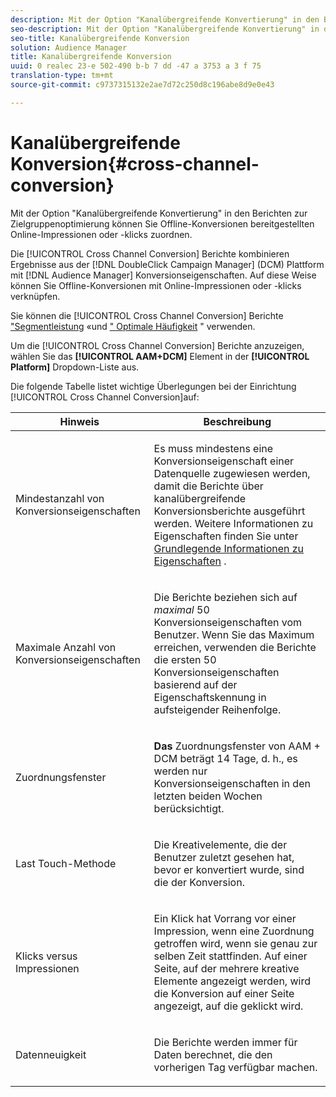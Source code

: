 ```yaml
---
description: Mit der Option "Kanalübergreifende Konvertierung" in den Berichten zur Zielgruppenoptimierung können Sie Offline-Konversionen bereitgestellten Online-Impressionen oder -klicks zuordnen.
seo-description: Mit der Option "Kanalübergreifende Konvertierung" in den Berichten zur Zielgruppenoptimierung können Sie Offline-Konversionen bereitgestellten Online-Impressionen oder -klicks zuordnen.
seo-title: Kanalübergreifende Konversion
solution: Audience Manager
title: Kanalübergreifende Konversion
uuid: 0 realec 23-e 502-490 b-b 7 dd -47 a 3753 a 3 f 75
translation-type: tm+mt
source-git-commit: c9737315132e2ae7d72c250d8c196abe8d9e0e43

---
```



# Kanalübergreifende Konversion{#cross-channel-conversion}

Mit der Option &quot;Kanalübergreifende Konvertierung&quot; in den Berichten zur Zielgruppenoptimierung können Sie Offline-Konversionen bereitgestellten Online-Impressionen oder -klicks zuordnen.

Die [!UICONTROL Cross Channel Conversion] Berichte kombinieren Ergebnisse aus der [!DNL DoubleClick Campaign Manager] (DCM) Plattform mit [!DNL Audience Manager] Konversionseigenschaften. Auf diese Weise können Sie Offline-Konversionen mit Online-Impressionen oder -klicks verknüpfen.

Sie können die [!UICONTROL Cross Channel Conversion] Berichte [&quot;Segmentleistung](../../../reporting/audience-optimization-reports/aor-advertisers/segment-performance.md) «und [&quot; Optimale Häufigkeit](../../../reporting/audience-optimization-reports/aor-advertisers/optimal-frequency.md) &quot; verwenden.

Um die [!UICONTROL Cross Channel Conversion] Berichte anzuzeigen, wählen Sie das **[!UICONTROL AAM+DCM]** Element in der **[!UICONTROL Platform]** Dropdown-Liste aus.

Die folgende Tabelle listet wichtige Überlegungen bei der Einrichtung [!UICONTROL Cross Channel Conversion]auf:

<table id="table_62590B4AB7624B619EC9AA8FF89722C9"> 
 <thead> 
  <tr> 
   <th class="entry"> Hinweis </th> 
   <th class="entry"> Beschreibung </th> 
  </tr> 
 </thead>
 <tbody> 
  <tr> 
   <td colname="col01"> <p>Mindestanzahl von Konversionseigenschaften </p> </td> 
   <td colname="col1"> <p>Es muss mindestens eine Konversionseigenschaft einer Datenquelle zugewiesen werden, damit die Berichte <span class="wintitle"> über kanalübergreifende Konversionsberichte</span> ausgeführt werden. Weitere Informationen zu Eigenschaften finden Sie unter <a href="../../../features/traits/create-onboarded-rule-based-traits.md"> Grundlegende Informationen zu Eigenschaften</a> . </p> </td> 
  </tr> 
  <tr> 
   <td colname="col01"> <p>Maximale Anzahl von Konversionseigenschaften </p> </td> 
   <td colname="col1"> <p>Die Berichte beziehen sich auf <i>maximal</i> 50 Konversionseigenschaften vom Benutzer. Wenn Sie das Maximum erreichen, verwenden die Berichte die ersten 50 Konversionseigenschaften basierend auf der Eigenschaftskennung in aufsteigender Reihenfolge. </p> </td> 
  </tr> 
  <tr> 
   <td> <p>Zuordnungsfenster </p> </td> 
   <td> <p> <b><span class="uicontrol"> Das</span></b> Zuordnungsfenster von AAM + DCM beträgt 14 Tage, d. h., es werden nur Konversionseigenschaften in den letzten beiden Wochen berücksichtigt. </p> </td> 
  </tr> 
  <tr> 
   <td> <p>Last Touch-Methode </p> </td> 
   <td> <p>Die Kreativelemente, die der Benutzer zuletzt gesehen hat, bevor er konvertiert wurde, sind die der Konversion. </p> </td> 
  </tr> 
  <tr> 
   <td> <p>Klicks versus Impressionen </p> </td> 
   <td> <p>Ein Klick hat Vorrang vor einer Impression, wenn eine Zuordnung getroffen wird, wenn sie genau zur selben Zeit stattfinden. Auf einer Seite, auf der mehrere kreative Elemente angezeigt werden, wird die Konversion auf einer Seite angezeigt, auf die geklickt wird. </p> </td> 
  </tr> 
  <tr> 
   <td> <p>Datenneuigkeit </p> </td> 
   <td> <p>Die Berichte werden immer für Daten berechnet, die den vorherigen Tag verfügbar machen. </p> </td> 
  </tr> 
 </tbody> 
</table>
